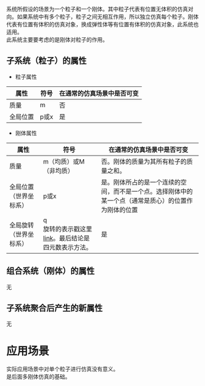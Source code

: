 系统所假设的场景为一个粒子和一个刚体。其中粒子代表有位置无体积的仿真对向。如果系统中有多个粒子，粒子之间无相互作用，所以独立仿真每个粒子。刚体代表有位置有体积的仿真对象，换成弹性体等有位置有体积的仿真对象，此系统也适用。  
此系统主要要考虑的是刚体对粒子的作用。  

## 子系统（粒子）的属性

- 粒子属性

|属性|符号|在通常的仿真场景中是否可变|
|---|---|---|
|质量|m|否|
|全局位置|p或x|是|

- 刚体属性

|属性|符号|在通常的仿真场景中是否可变|
|---|---|---|
|质量|m（均质）或M（非均质）|否。刚体的质量为其所有粒子的质量之和。|
|全局位置（世界坐标系）|p或x|是。刚体所占的是一个连续的空间，而不是一个点。选择刚体中的某一个点（通常是质心）的位置作为刚体的位置|
|全局旋转（世界坐标系）|q <br> 旋转的表示戳这里[link](https://caterpillarstudygroup.github.io/mathematics_basic_for_ML/Geometry/Quaternion.html)。最后结论是四元数表示方法。|是|

## 组合系统（刚体）的属性

无

## 子系统聚合后产生的新属性

无

# 应用场景

实际应用场景中对单个粒子进行仿真没有意义。  
是后面多刚体仿真的基础。  